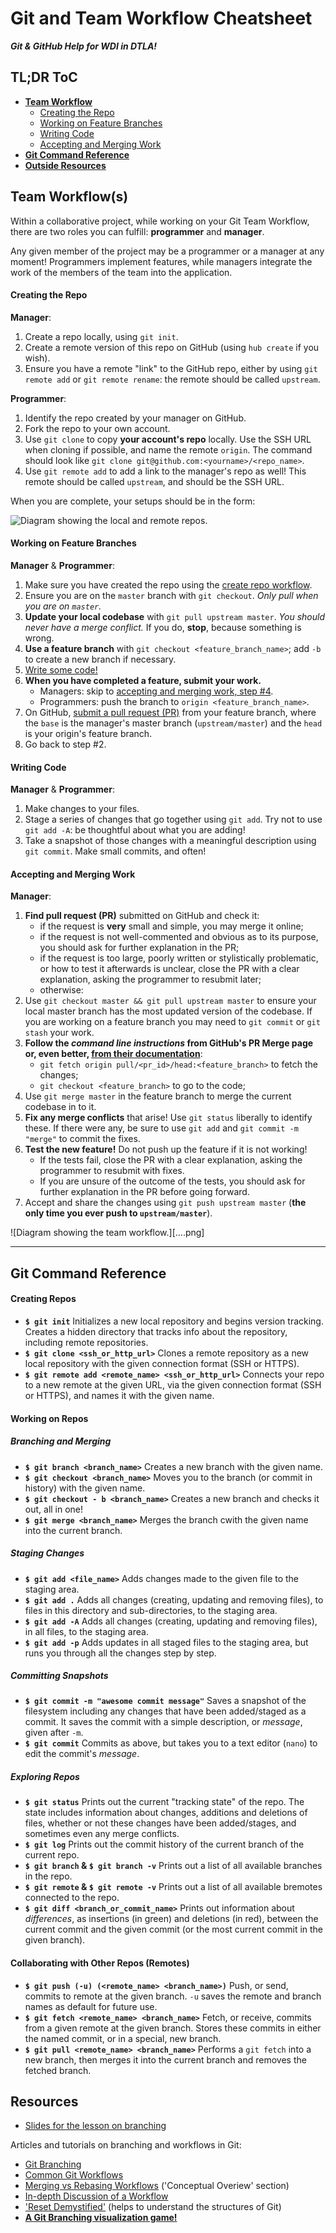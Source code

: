 # Git and Team Workflow Cheatsheet

***Git & GitHub Help for WDI in DTLA!***

## TL;DR ToC

- [**Team Workflow**][toc-workflows]
  - [Creating the Repo][toc-create-repo]
  - [Working on Feature Branches][toc-branching]
  - [Writing Code][toc-coding]
  - [Accepting and Merging Work][toc-merging]
- [**Git Command Reference**][toc-commands]
- [**Outside Resources**][toc-resources]

## Team Workflow(s)

Within a collaborative project, while working on your Git Team Workflow,
there are two roles you can fulfill: **programmer** and **manager**.

Any given member of the project may be a programmer or a manager at any
moment! Programmers implement features, while managers integrate the 
work of the members of the team into the application.

#### Creating the Repo

**Manager**:

1. Create a repo locally, using `git init`.
2. Create a remote version of this repo on GitHub (using `hub create` if
   you wish).
3. Ensure you have a remote "link" to the GitHub repo, either by using 
   `git remote add` or `git remote rename`: the remote should be called 
   `upstream`.

**Programmer**:

1. Identify the repo created by your manager on GitHub.
2. Fork the repo to your own account.
3. Use `git clone` to copy **your account's repo** locally. Use the
   SSH URL when cloning if possible, and name the remote `origin`.
   The command should look like `git clone git@github.com:<yourname>/<repo_name>`.
4. Use `git remote add` to add a link to the manager's repo as well! 
   This remote should be called `upstream`, and should be the SSH URL.

When you are complete, your setups should be in the form:

![Diagram showing the local and remote repos.][repo-image]

#### Working on Feature Branches

**Manager** & **Programmer**:

1. Make sure you have created the repo using the 
   [create repo workflow][toc-create-repo].
2. Ensure you are on the `master` branch with `git checkout`. *Only
   pull when you are on `master`.*
3. **Update your local codebase** with `git pull upstream master`. 
   *You should never have a merge conflict.* If you do, **stop**, 
   because something is wrong.
4. **Use a feature branch** with `git checkout <feature_branch_name>`;
   add `-b` to create a new branch if necessary.
5. [Write some code!][toc-coding]
6. **When you have completed a feature, submit your work.**
   - Managers: skip to [accepting and merging work, step #4][toc-merging].
   - Programmers: push the branch to `origin <feature_branch_name>`.
7. On GitHub, [submit a pull request (PR)][pr] from your feature branch,
   where the `base` is the manager's master branch (`upstream/master`) 
   and the `head` is your origin's feature branch.
8. Go back to step #2.

#### Writing Code

**Manager** & **Programmer**:

1. Make changes to your files.
2. Stage a series of changes that go together using `git add`. Try not
   to use `git add -A`: be thoughtful about what you are adding!
3. Take a snapshot of those changes with a meaningful description using
   `git commit`. Make small commits, and often!

#### Accepting and Merging Work

**Manager**:

1. **Find pull request (PR)** submitted on GitHub and check it:
   - if the request is **very** small and simple, you may merge it 
     online;
   - if the request is not well-commented and obvious as to its purpose,
     you should ask for further explanation in the PR;
   - if the request is too large, poorly written or stylistically
     problematic, or how to test it afterwards is unclear, close the PR
     with a clear explanation, asking the programmer to resubmit later;
   - otherwise:
2. Use `git checkout master && git pull upstream master` to ensure your
   local master branch has the most updated version of the codebase.
   If you are working on a feature branch you may need to `git commit` 
   or `git stash` your work.
3. **Follow the *command line instructions* from GitHub's PR Merge page
   or, even better, [from their documentation][local-merge]**:
   - `git fetch origin pull/<pr_id>/head:<feature_branch>` to fetch the
     changes;
   - `git checkout <feature_branch>` to go to the code;
4. Use `git merge master` in the feature branch to merge the current 
   codebase in to it.
5. **Fix any merge conflicts** that arise! Use `git status` liberally to
   identify these. If there were any, be sure to use `git add` and
   `git commit -m "merge"` to commit the fixes.
6. **Test the new feature!** Do not push up the feature if it is not
   working!
   - If the tests fail, close the PR with a clear explanation, asking 
     the programmer to resubmit with fixes.
   - If you are unsure of the outcome of the tests, you should ask for 
     further explanation in the PR before going forward.
7. Accept and share the changes using `git push upstream master` (**the 
   only time you ever push to `upstream/master`**).

![Diagram showing the team workflow.][….png]

---

## Git Command Reference

#### Creating Repos

- **`$ git init`** Initializes a new local repository and begins version
  tracking. Creates a hidden directory that tracks info about the repository,
  including remote repositories.
- **`$ git clone <ssh_or_http_url>`** Clones a remote repository as a new local
  repository with the given connection format (SSH or HTTPS).
- **`$ git remote add <remote_name> <ssh_or_http_url>`** Connects your repo to
  a new remote at the given URL, via the given connection format
  (SSH or HTTPS), and names it with the given name.

#### Working on Repos

##### Branching and Merging

- **`$ git branch <branch_name>`** Creates a new branch with the given name.
- **`$ git checkout <branch_name>`** Moves you to the branch (or commit in
  history) with the given name.
- **`$ git checkout - b <branch_name>`** Creates a new branch and checks it
  out, all in one!
- **`$ git merge <branch_name>`** Merges the branch cwith the given name into
  the current branch.

##### Staging Changes

- **`$ git add <file_name>`** Adds changes made to the given file to 
  the staging area.
- **`$ git add .`** Adds all changes (creating, updating and removing files),
  to files in this directory and sub-directories, to the staging area.
- **`$ git add -A`** Adds all changes (creating, updating and removing files),
  in all files, to the staging area.
- **`$ git add -p`** Adds updates in all staged files to the staging area,
  but runs you through all the changes step by step.

##### Committing Snapshots

- **`$ git commit -m "awesome commit message"`** Saves a snapshot of the
  filesystem including any changes that have been added/staged as a commit.
  It saves the commit with a simple description, or *message*, given after
  `-m`.
- **`$ git commit`** Commits as above, but takes you to a text editor (`nano`)
  to edit the commit's *message*.

##### Exploring Repos

- **`$ git status`** Prints out the current "tracking state" of the repo. The
  state includes information about changes, additions and deletions of
  files, whether or not these changes have been added/stages, and sometimes
  even any merge conflicts.
- **`$ git log`** Prints out the commit history of the current branch of the
  current repo.
- **`$ git branch` & `$ git branch -v`** Prints out a list of all available
  branches in the repo.
- **`$ git remote` & `$ git remote -v`** Prints out a list of all available
  bremotes connected to the repo.
- **`$ git diff <branch_or_commit_name>`** Prints out information about
  *differences*, as insertions (in green) and deletions (in red), between
  the current commit and the given commit (or the most current commit in the
  given branch).

#### Collaborating with Other Repos (Remotes)

- **`$ git push (-u) (<remote_name> <branch_name>)`** Push, or send, commits to
  remote at the given branch. `-u` saves the remote and branch names as
  default for future use.
- **`$ git fetch <remote_name> <branch_name>`** Fetch, or receive, commits from
  a given remote at the given branch. Stores these commits in either the
  named commit, or in a special, new branch.
- **`$ git pull <remote_name> <branch_name>`** Performs a `git fetch` into a new
  branch, then merges it into the current branch and removes the fetched
  branch.

## Resources

- [Slides for the lesson on branching][branching-deck]

Articles and tutorials on branching and workflows in Git:

- [Git Branching][atlassian-branches]
- [Common Git Workflows][atlassian-workflows]
- [Merging vs Rebasing Workflows][atlassian-merge-rebase] ('Conceptual Overiew' section)
- [In-depth Discussion of a Workflow][in-depth-workflow]
- ['Reset Demystified'][git-scm-blog-reset] (helps to understand the structures of Git)
- **[A Git Branching visualization game!][git-viz-game]**

<!-- Links -->

[repo-image]: assets/git-workflow-1.png

[branching-deck]:         https://docs.google.com/presentation/d/1tE0D8F-TNNG36tjCN-H1hzhjAb2rWknGcohEESaPW08/edit#slide=id.p
[atlassian-branches]:     https://www.atlassian.com/git/tutorials/using-branches
[atlassian-workflows]:    https://www.atlassian.com/git/tutorials/comparing-workflows
[atlassian-merge-rebase]: https://www.atlassian.com/git/tutorials/merging-vs-rebasing
[in-depth-workflow]:      http://nvie.com/posts/a-successful-git-branching-model
[git-scm-blog-reset]:     https://git-scm.com/blog/2011/07/11/reset.html
[git-viz-game]:           http://pcottle.github.io/learnGitBranching

[local-merge]: https://help.github.com/articles/checking-out-pull-requests-locally/#modifying-an-inactive-pull-request-locally
[pr]:          https://help.github.com/articles/creating-a-pull-request

[toc-workflows]:   #team-workflows
[toc-create-repo]: #creating-the-repo
[toc-branching]:   #working-on-feature-branches
[toc-coding]:      #writing-code
[toc-merging]:     #accepting-and-merging-work
[toc-commands]:    #git-command-reference
[toc-resources]:   #resources
